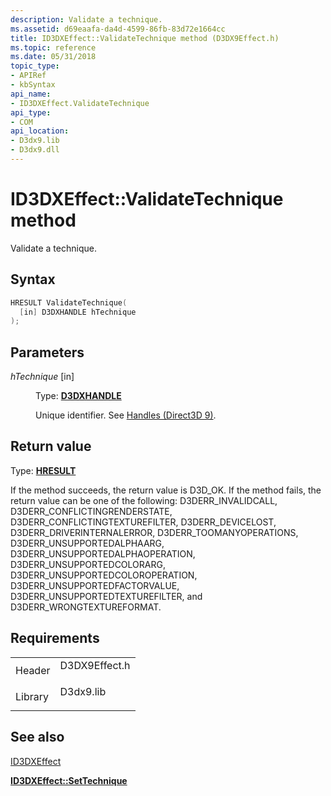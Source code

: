 ```yaml
---
description: Validate a technique.
ms.assetid: d69eaafa-da4d-4599-86fb-83d72e1664cc
title: ID3DXEffect::ValidateTechnique method (D3DX9Effect.h)
ms.topic: reference
ms.date: 05/31/2018
topic_type: 
- APIRef
- kbSyntax
api_name: 
- ID3DXEffect.ValidateTechnique
api_type: 
- COM
api_location: 
- D3dx9.lib
- D3dx9.dll
---
```


# ID3DXEffect::ValidateTechnique method

Validate a technique.

## Syntax


```C++
HRESULT ValidateTechnique(
  [in] D3DXHANDLE hTechnique
);
```



## Parameters

<dl> <dt>

*hTechnique* \[in\]
</dt> <dd>

Type: **[D3DXHANDLE](dx9-graphics-reference-effects-constants.md)**

Unique identifier. See [Handles (Direct3D 9)](handles.md).

</dd> </dl>

## Return value

Type: **[**HRESULT**](https://msdn.microsoft.com/library/Bb401631(v=MSDN.10).aspx)**

If the method succeeds, the return value is D3D\_OK. If the method fails, the return value can be one of the following: D3DERR\_INVALIDCALL, D3DERR\_CONFLICTINGRENDERSTATE, D3DERR\_CONFLICTINGTEXTUREFILTER, D3DERR\_DEVICELOST, D3DERR\_DRIVERINTERNALERROR, D3DERR\_TOOMANYOPERATIONS, D3DERR\_UNSUPPORTEDALPHAARG, D3DERR\_UNSUPPORTEDALPHAOPERATION, D3DERR\_UNSUPPORTEDCOLORARG, D3DERR\_UNSUPPORTEDCOLOROPERATION, D3DERR\_UNSUPPORTEDFACTORVALUE, D3DERR\_UNSUPPORTEDTEXTUREFILTER, and D3DERR\_WRONGTEXTUREFORMAT.

## Requirements



|                    |                                                                                          |
|--------------------|------------------------------------------------------------------------------------------|
| Header<br/>  | <dl> <dt>D3DX9Effect.h</dt> </dl> |
| Library<br/> | <dl> <dt>D3dx9.lib</dt> </dl>     |



## See also

<dl> <dt>

[ID3DXEffect](id3dxeffect.md)
</dt> <dt>

[**ID3DXEffect::SetTechnique**](id3dxeffect--settechnique.md)
</dt> </dl>

 

 





